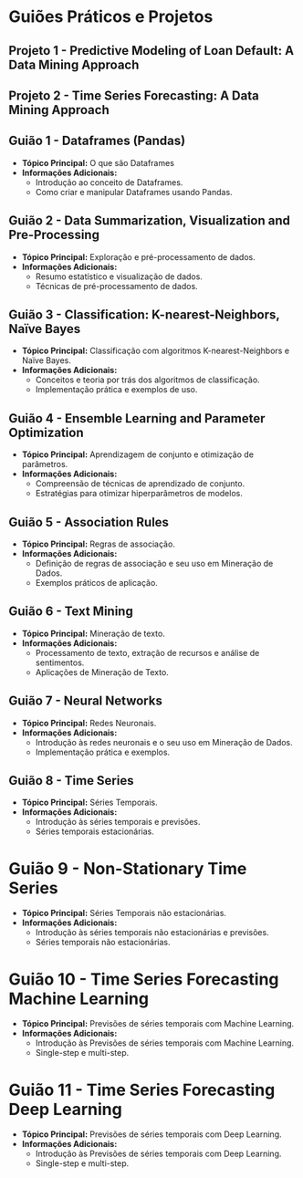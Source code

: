 # Guiões Práticos e Projetos

## Projeto 1 - Predictive Modeling of Loan Default: A Data Mining Approach

## Projeto 2 - Time Series Forecasting: A Data Mining Approach

## Guião 1 - Dataframes (Pandas)

- **Tópico Principal:** O que são Dataframes
- **Informações Adicionais:**
  - Introdução ao conceito de Dataframes.
  - Como criar e manipular Dataframes usando Pandas.

## Guião 2 - Data Summarization, Visualization and Pre-Processing

- **Tópico Principal:** Exploração e pré-processamento de dados.
- **Informações Adicionais:**
  - Resumo estatístico e visualização de dados.
  - Técnicas de pré-processamento de dados.

## Guião 3 - Classification: K-nearest-Neighbors, Naïve Bayes

- **Tópico Principal:** Classificação com algoritmos K-nearest-Neighbors e Naïve Bayes.
- **Informações Adicionais:**
  - Conceitos e teoria por trás dos algoritmos de classificação.
  - Implementação prática e exemplos de uso.

## Guião 4 - Ensemble Learning and Parameter Optimization

- **Tópico Principal:** Aprendizagem de conjunto e otimização de parâmetros.
- **Informações Adicionais:**
  - Compreensão de técnicas de aprendizado de conjunto.
  - Estratégias para otimizar hiperparâmetros de modelos.

## Guião 5 - Association Rules

- **Tópico Principal:** Regras de associação.
- **Informações Adicionais:**
  - Definição de regras de associação e seu uso em Mineração de Dados.
  - Exemplos práticos de aplicação.

## Guião 6 - Text Mining

- **Tópico Principal:** Mineração de texto.
- **Informações Adicionais:**
  - Processamento de texto, extração de recursos e análise de sentimentos.
  - Aplicações de Mineração de Texto.

## Guião 7 - Neural Networks

- **Tópico Principal:** Redes Neuronais.
- **Informações Adicionais:**
  - Introdução às redes neuronais e o seu uso em Mineração de Dados.
  - Implementação prática e exemplos.


## Guião 8 - Time Series

- **Tópico Principal:** Séries Temporais.
- **Informações Adicionais:**
  - Introdução às  séries temporais e previsões.
  - Séries temporais estacionárias.

# Guião 9 - Non-Stationary Time Series

- **Tópico Principal:** Séries Temporais não estacionárias.
- **Informações Adicionais:**
  - Introdução às  séries temporais não estacionárias e previsões.
  - Séries temporais não estacionárias.

# Guião 10 - Time Series Forecasting Machine Learning

- **Tópico Principal:** Previsões de séries temporais com Machine Learning.
- **Informações Adicionais:**
  - Introdução às  Previsões de séries temporais com Machine Learning.
  - Single-step e multi-step.


# Guião 11 - Time Series Forecasting Deep Learning

- **Tópico Principal:** Previsões de séries temporais com Deep Learning.
- **Informações Adicionais:**
  - Introdução às  Previsões de séries temporais com Deep Learning.
  - Single-step e multi-step.

